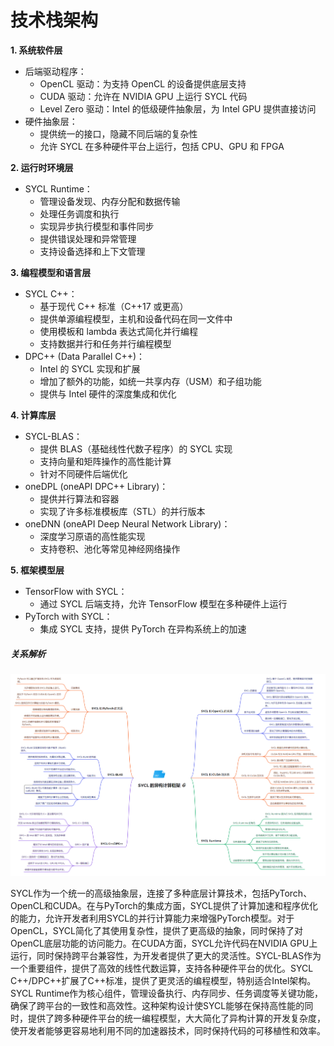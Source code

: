 # 技术栈架构
**1. 系统软件层**
- 后端驱动程序：
  - OpenCL 驱动：为支持 OpenCL 的设备提供底层支持
  - CUDA 驱动：允许在 NVIDIA GPU 上运行 SYCL 代码
  - Level Zero 驱动：Intel 的低级硬件抽象层，为 Intel GPU 提供直接访问
- 硬件抽象层：
  - 提供统一的接口，隐藏不同后端的复杂性
  - 允许 SYCL 在多种硬件平台上运行，包括 CPU、GPU 和 FPGA

**2. 运行时环境层**
- SYCL Runtime：
  - 管理设备发现、内存分配和数据传输
  - 处理任务调度和执行
  - 实现异步执行模型和事件同步
  - 提供错误处理和异常管理
  - 支持设备选择和上下文管理

**3. 编程模型和语言层**
- SYCL C++：
  - 基于现代 C++ 标准（C++17 或更高）
  - 提供单源编程模型，主机和设备代码在同一文件中
  - 使用模板和 lambda 表达式简化并行编程
  - 支持数据并行和任务并行编程模型
- DPC++ (Data Parallel C++)：
  - Intel 的 SYCL 实现和扩展
  - 增加了额外的功能，如统一共享内存（USM）和子组功能
  - 提供与 Intel 硬件的深度集成和优化

**4. 计算库层**
- SYCL-BLAS：
  - 提供 BLAS（基础线性代数子程序）的 SYCL 实现
  - 支持向量和矩阵操作的高性能计算
  - 针对不同硬件后端优化
- oneDPL (oneAPI DPC++ Library)：
  - 提供并行算法和容器
  - 实现了许多标准模板库（STL）的并行版本
- oneDNN (oneAPI Deep Neural Network Library)：
  - 深度学习原语的高性能实现
  - 支持卷积、池化等常见神经网络操作

**5. 框架模型层**

- TensorFlow with SYCL：
  - 通过 SYCL 后端支持，允许 TensorFlow 模型在多种硬件上运行
- PyTorch with SYCL：
  - 集成 SYCL 支持，提供 PyTorch 在异构系统上的加速



##### 关系解析
![alt text](../../img/1261726037696_.pic.jpg)

SYCL作为一个统一的高级抽象层，连接了多种底层计算技术，包括PyTorch、OpenCL和CUDA。在与PyTorch的集成方面，SYCL提供了计算加速和程序优化的能力，允许开发者利用SYCL的并行计算能力来增强PyTorch模型。对于OpenCL，SYCL简化了其使用复杂性，提供了更高级的抽象，同时保持了对OpenCL底层功能的访问能力。在CUDA方面，SYCL允许代码在NVIDIA GPU上运行，同时保持跨平台兼容性，为开发者提供了更大的灵活性。SYCL-BLAS作为一个重要组件，提供了高效的线性代数运算，支持各种硬件平台的优化。SYCL C++/DPC++扩展了C++标准，提供了更灵活的编程模型，特别适合Intel架构。SYCL Runtime作为核心组件，管理设备执行、内存同步、任务调度等关键功能，确保了跨平台的一致性和高效性。这种架构设计使SYCL能够在保持高性能的同时，提供了跨多种硬件平台的统一编程模型，大大简化了异构计算的开发复杂度，使开发者能够更容易地利用不同的加速器技术，同时保持代码的可移植性和效率。